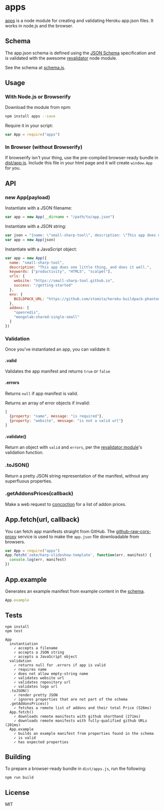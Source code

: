 # apps

[apps](https://www.npmjs.org/package/apps) is a node module for creating and validating Heroku app.json files. It works in node.js and the browser.

## Schema

The app.json schema is defined using the [JSON Schema](http://json-schema.org/)
specification and is validated with the awesome
[revalidator](https://github.com/flatiron/revalidator#readme) node module.

See the schema at [schema.js](/schema.js).

## Usage

### With Node.js or Browserify

Download the module from npm:

```sh
npm install apps --save
```

Require it in your script:

```js
var App = require("apps")
```

### In Browser (without Browserify)

If browserify isn't your thing, use the pre-compiled browser-ready bundle in
[dist/app.js](/dist/app.js). Include this file in your html page and it will create
`window.App` for you.

## API

### new App(payload)

Instantiate with a JSON filename:

```js
var app = new App(__dirname + "/path/to/app.json")
```

Instantiate with a JSON string:

```js
var json = "{name: \"small-sharp-tool\", description: \"This app does one little thing, and does it well.\"}"
var app = new App(json)
```

Instantiate with a JavaScript object:

```js
var app = new App({
  name: "small-sharp-tool",
  description: "This app does one little thing, and does it well.",
  keywords: ["productivity", "HTML5", "scalpel"],
  urls: {
    website: "https://small-sharp-tool.github.io",
    success: "/getting-started"
  },
  env: {
    BUILDPACK_URL: "https://github.com/stomita/heroku-buildpack-phantomjs",
  },
  addons: [
    "openredis",
    "mongolab:shared-single-small"
  ]
})
```

### Validation

Once you've instantiated an app, you can validate it:

#### .valid

Validates the app manifest and returns `true` or `false`

#### .errors

Returns `null` if app manifest is valid.

Returns an array of error objects if invalid:

```js
[
  {property: "name", message: "is required"},
  {property: "website", message: "is not a valid url"}
]
```

#### .validate()

Return an object with `valid` and `errors`, per the [revalidator
module](https://github.com/flatiron/revalidator#revalidatorvalidate-obj-schema-options)'s
validation function.

### .toJSON()

Return a pretty JSON string representation of the manifest, without any superfluous properties.

### .getAddonsPrices(callback)

Make a web request to [concoction](https://github.com/zeke/concoction) for a
list of addon prices.

## App.fetch(url, callback)

You can fetch app manifests straight from GitHub. The
[github-raw-cors-proxy](https://github.com/zeke/github-raw-cors-proxy) service is used
to make the `app.json` file downloadable from browsers.

```js
var App = require("apps")
App.fetch('zeke/harp-slideshow-template', function(err, manifest) {
  console.log(err, manifest)
})
```

## App.example

Generates an example manifest from example content in the [schema](/schema.js).

```js
App.example
```

## Tests

```
npm install
npm test
```

```
App
  instantiation
    ✓ accepts a filename
    ✓ accepts a JSON string
    ✓ accepts a JavaScript object
  validation
    ✓ returns null for .errors if app is valid
    ✓ requires name
    ✓ does not allow empty-string name
    ✓ validates website url
    ✓ validates repository url
    ✓ validates logo url
  .toJSON()
    ✓ render pretty JSON
    ✓ ignores properties that are not part of the schema
  .getAddonsPrices()
    ✓ fetches a remote list of addons and their total Price (526ms)
  App.fetch()
    ✓ downloads remote manifests with github shorthand (271ms)
    ✓ downloads remote manifests with fully-qualified github URLs (201ms)
  App.example
    ✓ builds an example manifest from properties found in the schema
    ✓ is valid
    ✓ has expected properties
```

## Building

To prepare a browser-ready bundle in `dist/apps.js`, run the following:

```
npm run build
```

## License

MIT
